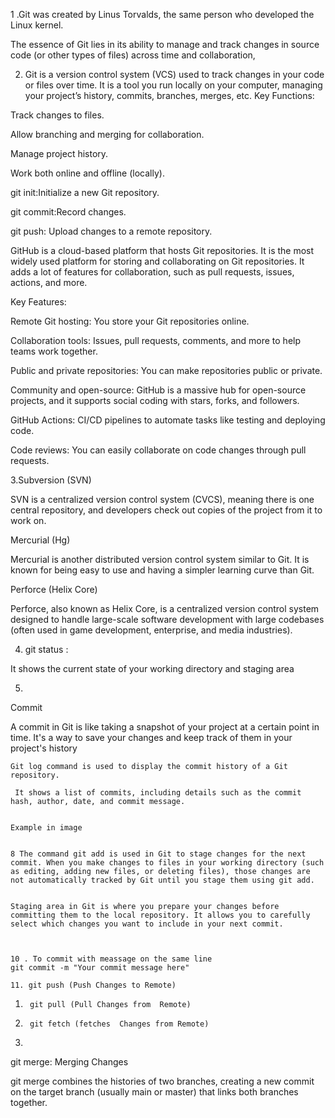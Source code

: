 
 1 .Git was created by Linus Torvalds, the same person who developed the Linux kernel.


The essence of Git lies in its ability to manage and track changes in source code (or other types of files) across time and collaboration,

2. Git is a version control system (VCS) used to track changes in your code or files over time. It is a tool you run locally on your computer, managing your project’s history, commits, branches, merges, etc.
Key Functions:

Track changes to files.

Allow branching and merging for collaboration.

Manage project history.

Work both online and offline (locally).

git init:Initialize a new Git repository.

git commit:Record changes.

git push: Upload changes to a remote repository.


GitHub is a cloud-based platform that hosts Git repositories. It is the most widely used platform for storing and collaborating on Git repositories. It adds a lot of features for collaboration, such as pull requests, issues, actions, and more.

Key Features:

Remote Git hosting: You store your Git repositories online.

Collaboration tools: Issues, pull requests, comments, and more to help teams work together.

Public and private repositories: You can make repositories public or private.

Community and open-source: GitHub is a massive hub for open-source projects, and it supports social coding with stars, forks, and followers.

GitHub Actions: CI/CD pipelines to automate tasks like testing and deploying code.

Code reviews: You can easily collaborate on code changes through pull requests.

3.Subversion (SVN)


 SVN is a centralized version control system (CVCS), meaning there is one central repository, and developers check out copies of the project from it to work on.

 Mercurial (Hg)

 Mercurial is another distributed version control system similar to Git. It is known for being easy to use and having a simpler learning curve than Git.


 Perforce (Helix Core)


Perforce, also known as Helix Core, is a centralized version control system designed to handle large-scale software development with large codebases (often used in game development, enterprise, and media industries).

4. git status :

 It shows the current state of your working directory and staging area

5.
Commit

A commit in Git is like taking a snapshot of your project at a certain point in time. It's a way to save your changes and keep track of them in your project's history



    Git log command is used to display the commit history of a Git repository.
    
     It shows a list of commits, including details such as the commit hash, author, date, and commit message.
    

    Example in image


    8 The command git add is used in Git to stage changes for the next commit. When you make changes to files in your working directory (such as editing, adding new files, or deleting files), those changes are not automatically tracked by Git until you stage them using git add.


    Staging area in Git is where you prepare your changes before committing them to the local repository. It allows you to carefully select which changes you want to include in your next commit.



    10 . To commit with meassage on the same line
    git commit -m "Your commit message here"

    11. git push (Push Changes to Remote)
1.      git pull (Pull Changes from  Remote)
2.      git fetch (fetches  Changes from Remote)
3.      


git merge: Merging Changes

git merge combines the histories of two branches, creating a new commit on the target branch (usually main or master) that links both branches together.


